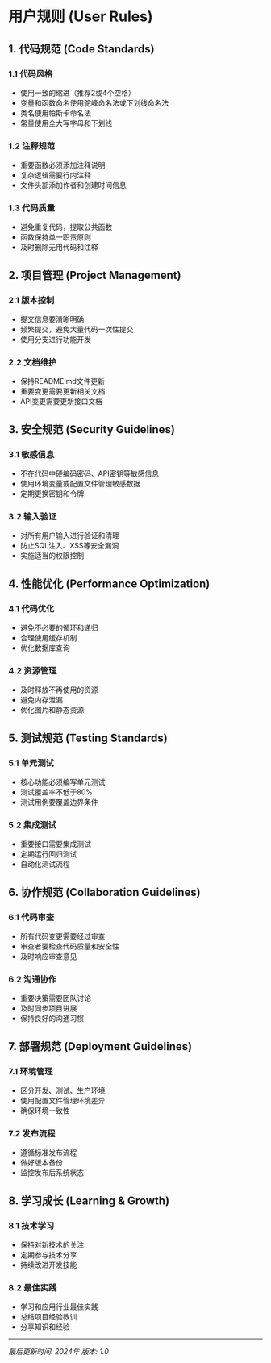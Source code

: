 # 用户规则 (User Rules)

## 1. 代码规范 (Code Standards)

### 1.1 代码风格
- 使用一致的缩进（推荐2或4个空格）
- 变量和函数命名使用驼峰命名法或下划线命名法
- 类名使用帕斯卡命名法
- 常量使用全大写字母和下划线

### 1.2 注释规范
- 重要函数必须添加注释说明
- 复杂逻辑需要行内注释
- 文件头部添加作者和创建时间信息

### 1.3 代码质量
- 避免重复代码，提取公共函数
- 函数保持单一职责原则
- 及时删除无用代码和注释

## 2. 项目管理 (Project Management)

### 2.1 版本控制
- 提交信息要清晰明确
- 频繁提交，避免大量代码一次性提交
- 使用分支进行功能开发

### 2.2 文档维护
- 保持README.md文件更新
- 重要变更需要更新相关文档
- API变更需要更新接口文档

## 3. 安全规范 (Security Guidelines)

### 3.1 敏感信息
- 不在代码中硬编码密码、API密钥等敏感信息
- 使用环境变量或配置文件管理敏感数据
- 定期更换密钥和令牌

### 3.2 输入验证
- 对所有用户输入进行验证和清理
- 防止SQL注入、XSS等安全漏洞
- 实施适当的权限控制

## 4. 性能优化 (Performance Optimization)

### 4.1 代码优化
- 避免不必要的循环和递归
- 合理使用缓存机制
- 优化数据库查询

### 4.2 资源管理
- 及时释放不再使用的资源
- 避免内存泄漏
- 优化图片和静态资源

## 5. 测试规范 (Testing Standards)

### 5.1 单元测试
- 核心功能必须编写单元测试
- 测试覆盖率不低于80%
- 测试用例要覆盖边界条件

### 5.2 集成测试
- 重要接口需要集成测试
- 定期运行回归测试
- 自动化测试流程

## 6. 协作规范 (Collaboration Guidelines)

### 6.1 代码审查
- 所有代码变更需要经过审查
- 审查者要检查代码质量和安全性
- 及时响应审查意见

### 6.2 沟通协作
- 重要决策需要团队讨论
- 及时同步项目进展
- 保持良好的沟通习惯

## 7. 部署规范 (Deployment Guidelines)

### 7.1 环境管理
- 区分开发、测试、生产环境
- 使用配置文件管理环境差异
- 确保环境一致性

### 7.2 发布流程
- 遵循标准发布流程
- 做好版本备份
- 监控发布后系统状态

## 8. 学习成长 (Learning & Growth)

### 8.1 技术学习
- 保持对新技术的关注
- 定期参与技术分享
- 持续改进开发技能

### 8.2 最佳实践
- 学习和应用行业最佳实践
- 总结项目经验教训
- 分享知识和经验

---

*最后更新时间: 2024年*
*版本: 1.0*